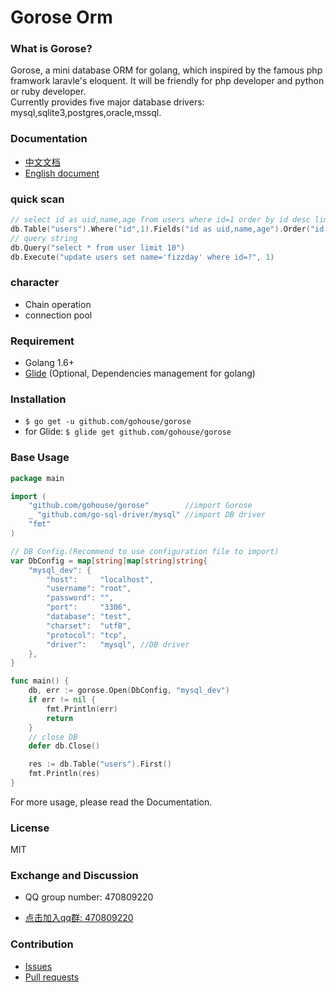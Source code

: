 # Gorose Orm

### What is Gorose?

Gorose, a mini database ORM for golang, which inspired by the famous php framwork laravle's eloquent. It will be friendly for php developer and python or ruby developer.  
Currently provides five major database drivers: mysql,sqlite3,postgres,oracle,mssql.

### Documentation

- [中文文档](docs/zh-CN/README.md)
- [English document](docs/en/README.md)

### quick scan

```go
// select id as uid,name,age from users where id=1 order by id desc limit 10
db.Table("users").Where("id",1).Fields("id as uid,name,age").Order("id desc").Limit(10).Get()
// query string
db.Query("select * from user limit 10")
db.Execute("update users set name='fizzday' where id=?", 1)
```

### character

- Chain operation  
- connection pool  

### Requirement

- Golang 1.6+
- [Glide](https://glide.sh) (Optional, Dependencies management for golang)

### Installation

- `$ go get -u github.com/gohouse/gorose`
- for Glide: `$ glide get github.com/gohouse/gorose`

### Base Usage
```go
package main

import (
	"github.com/gohouse/gorose"        //import Gorose
	_ "github.com/go-sql-driver/mysql" //import DB driver
	"fmt"
)

// DB Config.(Recommend to use configuration file to import)
var DbConfig = map[string]map[string]string{
	"mysql_dev": {
		"host":     "localhost",
		"username": "root",
		"password": "",
		"port":     "3306",
		"database": "test",
		"charset":  "utf8",
		"protocol": "tcp",
		"driver":   "mysql", //DB driver
	},
}

func main() {
	db, err := gorose.Open(DbConfig, "mysql_dev")
	if err != nil {
		fmt.Println(err)
		return
	}
	// close DB
	defer db.Close()

	res := db.Table("users").First()
	fmt.Println(res)
}

```
For more usage, please read the Documentation.

### License

MIT

### Exchange and Discussion

- QQ group number: 470809220

- [点击加入qq群: 470809220](https://jq.qq.com/?_wv=1027&k=5JJOG9E)  

### Contribution

- [Issues](https://github.com/gohouse/gorose/issues)
- [Pull requests](https://github.com/gohouse/gorose/pulls)
